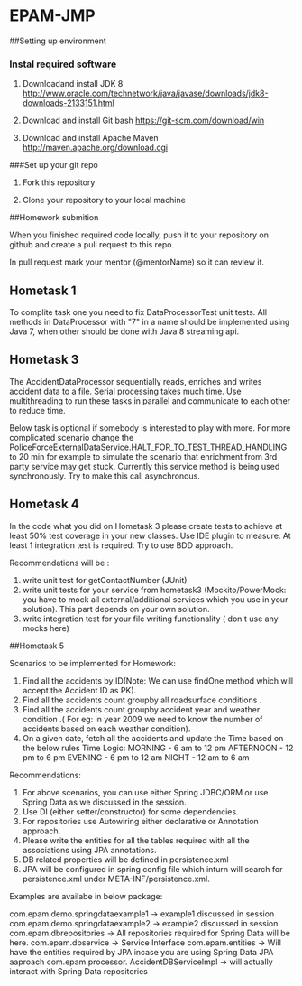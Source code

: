 # EPAM-JMP

##Setting up environment

### Instal required software

1) Downloadand install JDK 8 http://www.oracle.com/technetwork/java/javase/downloads/jdk8-downloads-2133151.html

2) Download and install Git bash https://git-scm.com/download/win 

3) Download and install Apache Maven http://maven.apache.org/download.cgi

###Set up your git repo

1) Fork this repository

2) Clone your repository to your local machine 

##Homework submition

When you finished required code locally, push it to your repository on github and create a pull request to this repo.

In pull request mark your mentor (@mentorName) so it can review it. 


## Hometask 1

To complite task one you need to fix DataProcessorTest unit tests. 
All methods in DataProcessor with "7" in a name should be implemented using Java 7, when other should be done with Java 8 streaming api. 

## Hometask 3
The AccidentDataProcessor sequentially reads, enriches and writes accident data to a file. Serial processing takes much time. Use multithreading
to run these tasks in parallel and communicate to each other to reduce time.

Below task is optional if somebody is interested to play with more.
For more complicated scenario change the PoliceForceExternalDataService.HALT_FOR_TO_TEST_THREAD_HANDLING to 20 min for example to
simulate the scenario that enrichment from 3rd party service may get stuck.
Currently this service method is being used synchronously. Try to make this call asynchronous.


## Hometask 4
In the code what you did on Hometask 3 please create tests to achieve at least 50% test coverage in your new classes. Use IDE plugin to measure.  At least 1 integration test is required. Try to use BDD approach.  

Recommendations will be : 
1. write unit test for getContactNumber (JUnit)
2. write unit tests for your service from hometask3 (Mockito/PowerMock: you have to mock all external/additional services which you use in your solution). This part depends on your own solution. 
3. write integration test for your file writing functionality ( don't use any mocks here) 


##Hometask 5

Scenarios to be implemented for Homework:

1. Find all the accidents by ID(Note: We can use findOne method which will accept the Accident ID as PK).
2. Find all the accidents count groupby all roadsurface conditions .
3. Find all the accidents count groupby accident year and weather condition .( For eg: in year 2009 we need to know the number of accidents based on each weather condition).
4. On a given date,  fetch all the accidents and update the Time based on the below rules
Time Logic: 
MORNING - 6 am to 12 pm
AFTERNOON - 12 pm to 6 pm
EVENING - 6 pm to 12 am
NIGHT - 12 am to 6 am

    
Recommendations:

1. For above scenarios, you can use either Spring JDBC/ORM  or use Spring Data as we discussed in the session.​
2. Use DI (either setter/constructor) for some dependencies.
3. For repositories use Autowiring either declarative or Annotation approach.
4. Please write the entities for all the tables required with all the associations using JPA annotations.
5. DB related properties will be defined in persistence.xml
6. JPA will be configured in spring config file which inturn will search for persistence.xml under META-INF/persistence.xml.

Examples are availabe in below package:

com.epam.demo.springdataexample1 -> example1 discussed in session
com.epam.demo.springdataexample2 -> example2 discussed in session
com.epam.dbrepositories  -> All repositories required for Spring Data will be here.
com.epam.dbservice           -> Service Interface
com.epam.entities               -> Will have the entities required by JPA incase you are using Spring Data JPA aaproach
com.epam.processor. AccidentDBServiceImpl -> will actually interact with Spring Data repositories                



